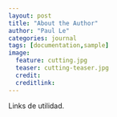 ```yaml
---
layout: post
title: "About the Author"
author: "Paul Le"
categories: journal
tags: [documentation,sample]
image:
  feature: cutting.jpg
  teaser: cutting-teaser.jpg
  credit:
  creditlink:
---
```


Links de utilidad.
